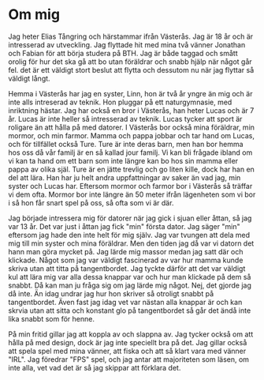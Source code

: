 Om mig
====================================
Jag heter Elias Tångring och härstammar ifrån Västerås. Jag är 18 år och är intresserad av utveckling. 
Jag flyttade hit med mina två vänner Jonathan och Fabian för att börja studera på BTH. Jag är både taggad och smått orolig för hur det ska gå att bo utan föräldrar och snabb hjälp när något går fel. det är ett väldigt stort beslut att flytta och dessutom nu när jag flyttar så väldigt långt. 

Hemma i Västerås har jag en syster, Linn, hon är två år yngre än mig och är inte alls intreserad av teknik. Hon pluggar på ett naturgymnasie, med inriktning hästar. Jag har också en bror i Västerås, han heter Lucas och är 7 år. Lucas är inte heller så intresserad av teknik. Lucas tycker att sport är roligare än att hålla på med datorer. 
I Västerås bor också mina föräldrar, min mormor, och min farmor. Mamma och pappa jobbar och tar hand om Lucas, och för tillfället också Ture. Ture är inte deras barn, men han bor hemma hos oss då vår familj är en så kallad jour familj. Vi kan bli frågade ibland om vi kan ta hand om ett barn som inte längre kan bo hos sin mamma eller pappa av olika själ. Ture är en jätte trevlig och go liten kille, dock har han en del att lära. Han har ju helt andra uppfattningar av saker än vad jag, min syster och Lucas har. Eftersom mormor och farmor bor i Västerås så träffar vi dem ofta. Mormor bor inte längre än 50 meter ifrån lägenheten som vi bor i så hon får snart spel på oss, så ofta som vi är där. 

Jag började intressera mig för datorer när jag gick i sjuan eller åttan, så jag var 13 år. Det var just i åttan jag fick "min" första dator. Jag säger "min" eftersom jag hade den inte helt för mig själv. Jag var tvungen att dela med mig till min syster och mina föräldrar. Men den tiden jag då var vi datorn det hann man göra mycket på. Jag lärde mig massor medan jag satt där och klickade. Något som jag var väldigt fascinerad av var hur mamma kunde skriva utan att titta på tangentbordet. Jag tyckte därför att det var väldigt kul att lära mig var alla dessa knappar var och hur man klickade på dem så snabbt. 
Då kan man ju fråga sig om jag lärde mig något. Nej, det gjorde jag då inte. Än idag undrar jag hur hon skriver så otroligt snabbt på tangentbordet. Även fast jag idag vet var nästan alla knappar är och kan skrvia utan att sitta och konstant glo på tangentbordet så går det ändå inte lika snabbt som för henne. 

På min fritid gillar jag att koppla av och slappna av. Jag tycker också om att hålla på med design, dock är jag inte speciellt bra på det. Jag gillar också att spela spel med mina vänner, att fiska och att så klart vara med vänner "IRL". Jag föredrar "FPS" spel, och jag antar att majoriteten som läsen, om inte alla, vet vad det är så jag skippar att förklara det.